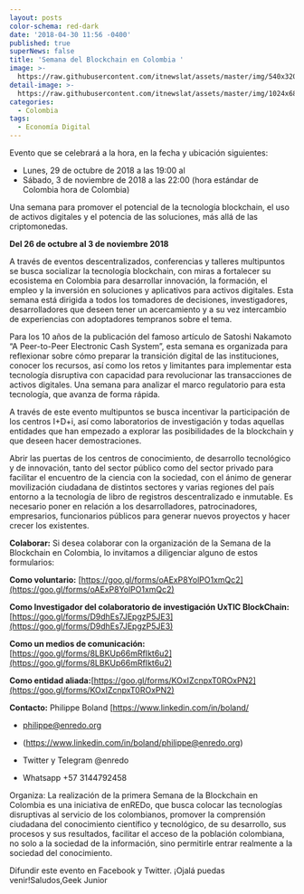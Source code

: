 ```yaml
---
layout: posts
color-schema: red-dark
date: '2018-04-30 11:56 -0400'
published: true
superNews: false
title: 'Semana del Blockchain en Colombia '
image: >-
  https://raw.githubusercontent.com/itnewslat/assets/master/img/540x320/Blockchain-week-p.jpg
detail-image: >-
  https://raw.githubusercontent.com/itnewslat/assets/master/img/1024x680/Blockchain-week-g.jpg
categories:
  - Colombia
tags:
  - Economía Digital
---
```

Evento que se celebrará a la hora, en la fecha y ubicación siguientes: 

- Lunes, 29 de octubre de 2018 a las 19:00 al
- Sábado, 3 de noviembre de 2018 a las 22:00 (hora estándar de Colombia hora de Colombia)

Una semana para promover el potencial de la tecnología blockchain, el uso de activos digitales y el potencia de las soluciones, más allá de las criptomonedas.

**Del 26 de octubre al 3 de noviembre 2018**

A través de eventos descentralizados, conferencias y talleres multipuntos se busca socializar la tecnología blockchain, con miras a fortalecer su ecosistema en Colombia para desarrollar innovación, la formación, el empleo y la inversión en soluciones y aplicativos para activos digitales. Esta semana está dirigida a todos los tomadores de decisiones, investigadores, desarrolladores que deseen tener un acercamiento y a su vez intercambio de experiencias con adoptadores tempranos sobre el tema. 

Para los 10 años de la publicación del famoso artículo de Satoshi Nakamoto “A Peer-to-Peer Electronic Cash System”, esta semana es organizada para reflexionar sobre cómo preparar la transición digital de las instituciones, conocer los recursos, así como los retos y limitantes para implementar esta tecnología disruptiva con capacidad para revolucionar las transacciones de activos digitales. Una semana para analizar el marco regulatorio para esta tecnología, que avanza de forma rápida.

A través de este evento multipuntos se busca incentivar la participación de los centros I+D+i, así como laboratorios de investigación y todas aquellas entidades que han empezado a explorar las posibilidades de la blockchain y que deseen hacer demostraciones.

Abrir las puertas de los centros de conocimiento, de desarrollo tecnológico y de innovación, tanto del sector público como del sector privado para facilitar el encuentro de la ciencia con la sociedad, con el ánimo de generar movilización ciudadana de distintos sectores y varias regiones del país entorno a la tecnología de libro de registros descentralizado e inmutable. Es necesario poner en relación a los desarrolladores, patrocinadores, empresarios, funcionarios públicos para generar nuevos proyectos y hacer crecer los existentes.

**Colaborar:**
Si desea colaborar con la organización de la Semana de la Blockchain en Colombia, lo invitamos a diligenciar alguno de estos formularios:

**Como voluntario:**  [https://goo.gl/forms/oAExP8YolPO1xmQc2](https://goo.gl/forms/oAExP8YolPO1xmQc2)

**Como Investigador del colaboratorio de investigación UxTIC BlockChain:** [https://goo.gl/forms/D9dhEs7JEpgzP5JE3](https://goo.gl/forms/D9dhEs7JEpgzP5JE3)

**Como un medios de comunicación:**
[https://goo.gl/forms/8LBKUp66mRfIkt6u2](https://goo.gl/forms/8LBKUp66mRfIkt6u2)

**Como entidad aliada:**[https://goo.gl/forms/KOxIZcnpxT0ROxPN2](https://goo.gl/forms/KOxIZcnpxT0ROxPN2)

**Contacto:** Philippe Boland [https://www.linkedin.com/in/boland/

- philippe@enredo.org

- (https://www.linkedin.com/in/boland/philippe@enredo.org)

- Twitter y Telegram @enredo

- Whatsapp +57 3144792458


Organiza:
La realización de la primera Semana de la Blockchain en Colombia es una iniciativa de enREDo, que busca colocar las tecnologías disruptivas al servicio de los colombianos, promover la comprensión ciudadana del conocimiento científico y tecnológico, de su desarrollo, sus procesos y sus resultados, facilitar el acceso de la población colombiana, no solo a la sociedad de la información, sino permitirle entrar realmente a la sociedad del conocimiento.

Difundir este evento en Facebook y Twitter. ¡Ojalá puedas venir!Saludos,Geek Junior 
	


